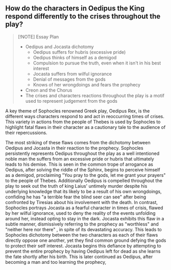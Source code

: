 ## How do the characters in Oedipus the King respond differently to the crises throughout the play?

> [!NOTE] Essay Plan
> - Oedipus and Jocasta dichotomy
> 	- Oedipus suffers for hubris (excessive pride)
> 	- Oedipus thinks of himself as a demigod
> 	- Compulsion to pursue the truth, even when it isn't in his best interest
> 	- Jocasta suffers from wilful ignorance
> 	- Denial of messages from the gods
> 	- Knows of her wrongdoings and fears the prophecy
> - Creon and the Chorus
> - The crises and characters reactions throughout the play is a motif used to represent judgement from the gods

A key theme of Sophocles renowned Greek play, Oedipus Rex, is the different ways characters respond to and act in reoccurring times of crises. This variety in actions from the people of Thebes is used by Sophocles to highlight fatal flaws in their character as a cautionary tale to the audience of their repercussions.

The most striking of these flaws comes from the dichotomy between Oedipus and Jocasta in their reaction to the prophecy. Sophocles persistently represents Oedipus throughout the play as a well intentioned noble man the suffers from an excessive pride or hubris that ultimately leads to his demise. This is seen in the common trope of arrogance as Oedipus, after solving the riddle of the Sphinx, begins to perceive himself as a demigod, proclaiming "You pray to the gods, let me grant your prayers" to the people of Thebes. Additionally Oedipus is compelled throughout the play to seek out the truth of king Laius' untimely murder despite his underlying knowledge that its likely to be a result of his own wrongdoings, confiding he has "a terrible fear the blind seer can see" after being confronted by Tiresias about his involvement with the death. In contrast, Sophocles portrays Jocasta as a fearful character in times of crisis, flawed by her wilful ignorance, used to deny the reality of the events unfolding around her, instead opting to stay in the dark. Jocasta exhibits this flaw in a subtle manner, dismissively referring to the prophecy as "worthless" and "neither here nor there" , in spite of its devastating accuracy. This leads to Sophocles dichotomy between the two characters as each of their flaws directly oppose one another, yet they find common ground defying the gods to protect their self interest. Jocasta begins this defiance by attempting to prevent the entire prophecy by having Oedipus left for dead as she learns the fate shortly after his birth. This is later continued as Oedipus, after becoming a man and too learning the prophecy,  